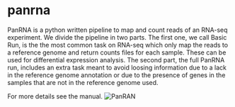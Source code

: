 # panrna
PanRNA is a python written pipeline to map and count reads of an RNA-seq experiment. We divide the pipeline in two parts. The first one, we call Basic Run, is the the most common task on RNA-seq which only map the reads to a reference genome and return counts files for each sample. These can be used for differential expression analysis. The second part, the full PanRNA run, includes an extra task meant to avoid loosing information due to a lack in the reference genome annotation or due to the presence of genes in the samples that are not in the reference genome used.

For more details see the manual.
![PanRAN](https://github.com/Mimop/panrna/panrna.jpg)
